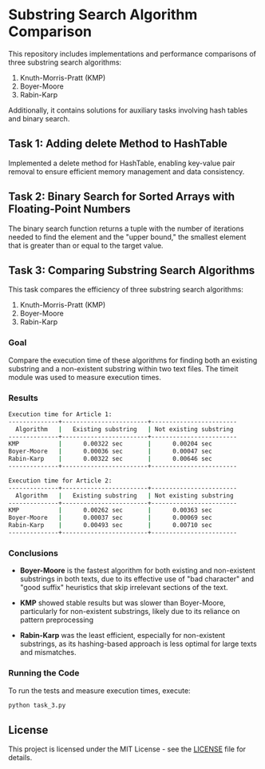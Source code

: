 # Substring Search Algorithm Comparison

This repository includes implementations and performance comparisons of three substring search algorithms:

1. Knuth-Morris-Pratt (KMP)
2. Boyer-Moore
3. Rabin-Karp

Additionally, it contains solutions for auxiliary tasks involving hash tables and binary search.

## Task 1: Adding delete Method to HashTable

Implemented a delete method for HashTable, enabling key-value pair removal to ensure efficient memory management and data consistency.

## Task 2: Binary Search for Sorted Arrays with Floating-Point Numbers

The binary search function returns a tuple with the number of iterations needed to find the element and the "upper bound," the smallest element that is greater than or equal to the target value.

## Task 3: Comparing Substring Search Algorithms

This task compares the efficiency of three substring search algorithms:

1. Knuth-Morris-Pratt (KMP)
2. Boyer-Moore
3. Rabin-Karp

### Goal

Compare the execution time of these algorithms for finding both an existing substring and a non-existent substring within two text files. The timeit module was used to measure execution times.

### Results

```bash
Execution time for Article 1:
--------------+------------------------+------------------------
  Algorithm   |   Existing substring   | Not existing substring
--------------+------------------------+------------------------
KMP           |      0.00322 sec       |      0.00204 sec
Boyer-Moore   |      0.00036 sec       |      0.00047 sec
Rabin-Karp    |      0.00322 sec       |      0.00646 sec
--------------+------------------------+------------------------

Execution time for Article 2:
--------------+------------------------+------------------------
  Algorithm   |   Existing substring   | Not existing substring
--------------+------------------------+------------------------
KMP           |      0.00262 sec       |      0.00363 sec
Boyer-Moore   |      0.00037 sec       |      0.00069 sec
Rabin-Karp    |      0.00493 sec       |      0.00710 sec
--------------+------------------------+------------------------
```

### Conclusions

- **Boyer-Moore** is the fastest algorithm for both existing and non-existent substrings in both texts, due to its effective use of "bad character" and "good suffix" heuristics that skip irrelevant sections of the text.

- **KMP** showed stable results but was slower than Boyer-Moore, particularly for non-existent substrings, likely due to its reliance on pattern preprocessing
- **Rabin-Karp** was the least efficient, especially for non-existent substrings, as its hashing-based approach is less optimal for large texts and mismatches.

### Running the Code

To run the tests and measure execution times, execute:

```bash
python task_3.py
```

## License

This project is licensed under the MIT License - see the [LICENSE](./LICENSE) file for details.
